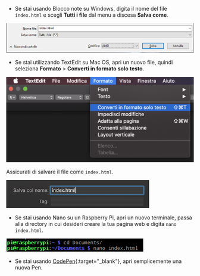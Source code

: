  -  Se stai usando Blocco note su Windows, digita il nome del file `index.html` e scegli **Tutti i file** dal menu a discesa **Salva come**.

  ![Salva come HTML utilizzando Blocco note](images/save-as-html-notepad.png)

 - Se stai utilizzando TextEdit su Mac OS, apri un nuovo file, quindi seleziona **Formato** > **Converti in formato solo testo**.

  ![Mac scegli il formato solo testo](images/mac-make-plaintext.png)

  Assicurati di salvare il file come `index.html`.

  ![Mac salva come HTML](images/mac-name-file.png)

 - Se stai usando Nano su un Raspberry Pi, apri un nuovo terminale, passa alla directory in cui desideri creare la tua pagina web e digita `nano index.html`.

  ![Nano crea file HTML](images/pi-html-nano.png)

 - Se stai usando [CodePen](http://codepen.io){:target="_blank"}, apri semplicemente una nuova Pen.
